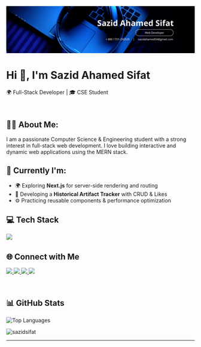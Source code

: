 <img  src="https://github.com/SazidSifat/SazidSifat/blob/main/Modern%20Corporate%20Staff%20Profile%20LinkedIn%20Banner.png">
<br>

<h1 >Hi 👋, I'm Sazid Ahamed Sifat</h1>
<p>
  🌍 Full-Stack Developer | 🎓 CSE Student  
</p>
<br>



## 🧑‍💼 About Me:
I am a passionate Computer Science & Engineering student with a strong interest in full-stack web development. I love building interactive and dynamic web applications using the MERN stack.

## 🔭 Currently I'm:
- 🌍 Exploring **Next.js** for server-side rendering and routing
- 🧾 Developing a **Historical Artifact Tracker** with CRUD & Likes
- ⚙️ Practicing reusable components & performance optimization

##  💻 Tech Stack
<p >
  <img src="https://skillicons.dev/icons?i=html,css,js,react,next,tailwind,nodejs,express,mongodb,firebase,git,github,figma,cpp,java,python" />
</p>

## 🌐 Connect with Me

<p>
   <a href="mailto:sazidahamed04@gmail.com">
    <img src="https://img.shields.io/badge/Gmail-%23D14836.svg?style=for-the-badge&logo=gmail&logoColor=white" />
  </a>
  <a href="https://www.linkedin.com/in/sazidsifat/" target="_blank">
    <img src="https://img.shields.io/badge/LinkedIn-%230A66C2.svg?style=for-the-badge&logo=linkedin&logoColor=white" />
  </a>
  <a href="https://github.com/SazidSifat" target="_blank">
    <img src="https://img.shields.io/badge/GitHub-%23181717.svg?style=for-the-badge&logo=github&logoColor=white" />
  </a>
  <a href="https://twitter.com/SazidSifat14576" target="_blank">
    <img src="https://img.shields.io/badge/Twitter-%231DA1F2.svg?style=for-the-badge&logo=twitter&logoColor=white" />
  </a>
</p>
<br>


## 📊 GitHub Stats

<p><img src="https://github-readme-stats.vercel.app/api/top-langs/?username=sazidsifat&layout=compact&theme=gruvbox&border_radius=10" alt="Top Languages" /></p>
<p></p> <img src="https://github-readme-stats.vercel.app/api?username=sazidsifat&show_icons=true&locale=en&theme=gruvbox&border_radius=10" alt="sazidsifat" /></p>

---

